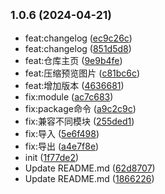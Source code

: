 ## <small>1.0.6 (2024-04-21)</small>

* feat:changelog ([ec9c26c](https://github.com/chendaleiQ/vite-oss-upload/commit/ec9c26c))
* feat:changelog ([851d5d8](https://github.com/chendaleiQ/vite-oss-upload/commit/851d5d8))
* feat:仓库主页 ([9e9b4fe](https://github.com/chendaleiQ/vite-oss-upload/commit/9e9b4fe))
* feat:压缩预览图片 ([c81bc6c](https://github.com/chendaleiQ/vite-oss-upload/commit/c81bc6c))
* feat:增加版本 ([4636681](https://github.com/chendaleiQ/vite-oss-upload/commit/4636681))
* fix:module ([ac7c683](https://github.com/chendaleiQ/vite-oss-upload/commit/ac7c683))
* fix:package命令 ([a9c2c9c](https://github.com/chendaleiQ/vite-oss-upload/commit/a9c2c9c))
* fix:兼容不同模块 ([255ded1](https://github.com/chendaleiQ/vite-oss-upload/commit/255ded1))
* fix:导入 ([5e6f498](https://github.com/chendaleiQ/vite-oss-upload/commit/5e6f498))
* fix:导出 ([a4e7f8e](https://github.com/chendaleiQ/vite-oss-upload/commit/a4e7f8e))
* init ([1f77de2](https://github.com/chendaleiQ/vite-oss-upload/commit/1f77de2))
* Update README.md ([62d8707](https://github.com/chendaleiQ/vite-oss-upload/commit/62d8707))
* Update README.md ([1866226](https://github.com/chendaleiQ/vite-oss-upload/commit/1866226))



